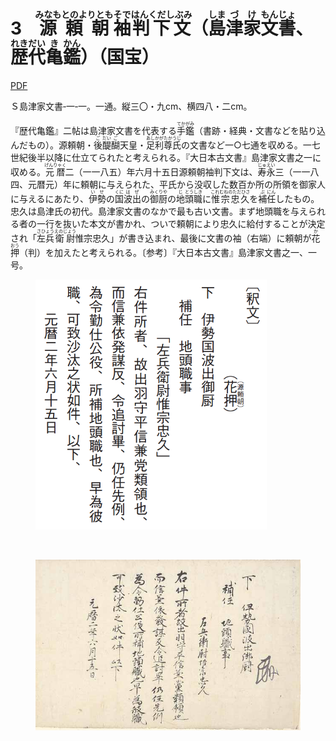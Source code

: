 # 3　<ruby>源頼朝<rt>みなもとのよりとも</rt></ruby><ruby>袖<rt>そで</rt></ruby><ruby>判下文<rt>はんくだしぶみ</rt></ruby>（<ruby>島<rt>しま</rt></ruby><ruby>津<rt>づ</rt></ruby><ruby>家<rt>け</rt></ruby><ruby>文<rt>もん</rt></ruby><ruby>書<rt>じょ</rt></ruby>、<ruby>歴代<rt>れきだい</rt></ruby><ruby>亀<rt>き</rt></ruby><ruby>鑑<rt>かん</rt></ruby>）（国宝）

<a href="../pdf/003.pdf" target="_blank">PDF</a>

Ｓ島津家文書‐一‐一。一通。縦三〇・九cm、横四八・二cm。

『歴代亀鑑』二帖は島津家文書を代表する<ruby>手鑑<rt>てかがみ</rt></ruby>（書跡・経典・文書などを貼り込んだもの）。源頼朝・<ruby>後<rt>ご</rt></ruby><ruby>醍<rt>だい</rt></ruby><ruby>醐<rt>ご</rt></ruby>天皇・<ruby>足利<rt>あしかが</rt></ruby><ruby>尊氏<rt>たかうじ</rt></ruby>の文書など一○七通を収める。一七世紀後半以降に仕立てられたと考えられる。『大日本古文書』島津家文書之一に収める。<ruby>元暦<rt>げんりゃく</rt></ruby>二（一一八五）年六月十五日源頼朝袖判下文は、<ruby>寿永<rt>じゅえい</rt></ruby>三（一一八四、元暦元）年に頼朝に与えられた、平氏から没収した数百か所の所領を御家人に与えるにあたり、<ruby>伊<rt>い</rt></ruby><ruby>勢<rt>せ</rt></ruby>の<ruby>国<rt>くに</rt></ruby><ruby>波出<rt>はぜ</rt></ruby>の<ruby>御厨<rt>みくりや</rt></ruby>の<ruby>地<rt>じ</rt></ruby><ruby>頭職<rt>とうしき</rt></ruby>に<ruby>惟宗忠久<rt>これむねのただひさ</rt></ruby>を<ruby>補<rt>ぶ</rt></ruby><ruby>任<rt>にん</rt></ruby>したもの。忠久は島津氏の初代。島津家文書のなかで最も古い文書。まず地頭職を与えられる者の一行を抜いた本文が書かれ、ついで頼朝により忠久に給付することが決定され「<ruby>左兵<rt>さひょう</rt></ruby><ruby>衛尉<rt>えのじょう</rt></ruby>惟宗忠久」が書き込まれ、最後に文書の袖（右端）に頼朝が<ruby>花<rt>か</rt></ruby><ruby>押<rt>おう</rt></ruby>（判）を加えたと考えられる。〔参考〕『大日本古文書』島津家文書之一、一号。

<figure>
    <img style="height: 400px" src="../img/003_text.png"/>
</figure>

<br/>

<figure>
    <img src="../img/003.jpeg"/>
</figure>